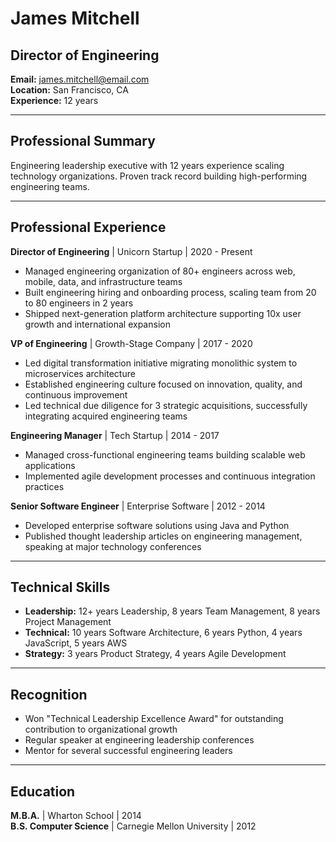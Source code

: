 # James Mitchell
## Director of Engineering

**Email:** james.mitchell@email.com  
**Location:** San Francisco, CA  
**Experience:** 12 years  

---

## Professional Summary

Engineering leadership executive with 12 years experience scaling technology organizations. Proven track record building high-performing engineering teams.

---

## Professional Experience

**Director of Engineering** | Unicorn Startup | 2020 - Present
- Managed engineering organization of 80+ engineers across web, mobile, data, and infrastructure teams
- Built engineering hiring and onboarding process, scaling team from 20 to 80 engineers in 2 years
- Shipped next-generation platform architecture supporting 10x user growth and international expansion

**VP of Engineering** | Growth-Stage Company | 2017 - 2020
- Led digital transformation initiative migrating monolithic system to microservices architecture
- Established engineering culture focused on innovation, quality, and continuous improvement
- Led technical due diligence for 3 strategic acquisitions, successfully integrating acquired engineering teams

**Engineering Manager** | Tech Startup | 2014 - 2017
- Managed cross-functional engineering teams building scalable web applications
- Implemented agile development processes and continuous integration practices

**Senior Software Engineer** | Enterprise Software | 2012 - 2014
- Developed enterprise software solutions using Java and Python
- Published thought leadership articles on engineering management, speaking at major technology conferences

---

## Technical Skills

- **Leadership:** 12+ years Leadership, 8 years Team Management, 8 years Project Management
- **Technical:** 10 years Software Architecture, 6 years Python, 4 years JavaScript, 5 years AWS
- **Strategy:** 3 years Product Strategy, 4 years Agile Development

---

## Recognition

- Won "Technical Leadership Excellence Award" for outstanding contribution to organizational growth
- Regular speaker at engineering leadership conferences
- Mentor for several successful engineering leaders

---

## Education

**M.B.A.** | Wharton School | 2014  
**B.S. Computer Science** | Carnegie Mellon University | 2012